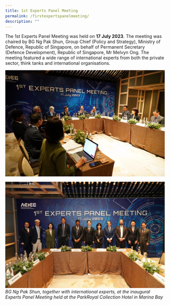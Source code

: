 ```yaml
---
title: 1st Experts Panel Meeting
permalink: /firstexpertspanelmeeting/
description: ""
---
```

The 1st Experts Panel Meeting was held on **17 July 2023**. The meeting was chaired by BG Ng Pak Shun, Group Chief (Policy and Strategy), Ministry of Defence, Republic of Singapore, on behalf of Permanent Secretary (Defence Development), Republic of Singapore, Mr Melvyn Ong. The meeting featured a wide range of international experts from both the private sector, think tanks and international organisations.

![](/images/experts1.jpg)
<br>

![](/images/experts2.jpg)
*BG Ng Pak Shun, together with international experts, at the inaugural Experts Panel Meeting held at the ParkRoyal Collection Hotel in Marina Bay*